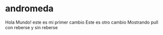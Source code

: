 # andromeda
Hola Mundo! este es mi primer cambio
Este es otro cambio
Mostrando pull con reberse y sin reberse
